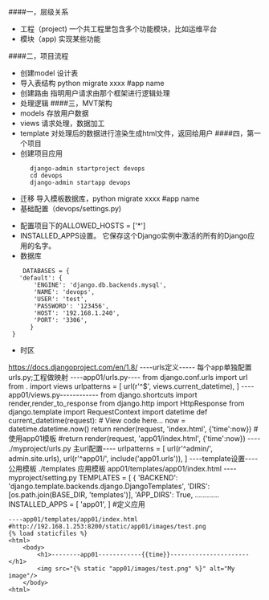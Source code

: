 ####一，层级关系
- 工程（project)
	一个共工程里包含多个功能模块，比如运维平台
- 模块（app)
	实现某些功能

####二，项目流程
- 创建model 设计表
- 导入表结构  python migrate xxxx #app name
- 创建路由 
	指明用户请求由那个框架进行逻辑处理
- 处理逻辑
####三，MVT架构
- models
	存放用户数据
- views
	请求处理，数据加工
- template
	对处理后的数据进行渲染生成html文件，返回给用户
####四，第一个项目
- 创建项目应用
```
	  django-admin startproject devops
      cd devops 
      django-admin startapp devops
```
- 迁移
  导入模板数据库，python migrate xxxx #app name
- 基础配置（devops/settings.py)
 * 配置项目下的ALLOWED_HOSTS = ['*']
 * INSTALLED_APPS设置。 它保存这个Django实例中激活的所有的Django应用的名字。
 * 数据库
 ```
	 DATABASES = {
    'default': {
        'ENGINE': 'django.db.backends.mysql',
        'NAME': 'devops',
        'USER': 'test',
        'PASSWORD': '123456',
        'HOST': '192.168.1.240',
        'PORT': '3306',
       }
  }
```
* 时区


https://docs.djangoproject.com/en/1.8/
----urls定义-----
	每个app单独配置urls.py;工程做映射
	----app01/urls.py----
	from django.conf.urls import url
	from . import views
	urlpatterns = [
        url(r'^$', views.current_datetime),
		]
	----app01/views.py------------
	from django.shortcuts import render,render_to_response 
	from django.http import HttpResponse
	from django.template import RequestContext
	import datetime
	def current_datetime(request):
		# View code here...
		now = datetime.datetime.now()
		return render(request, 'index.html', {'time':now})
		#使用app01模板
		#return render(request, 'app01/index.html', {'time':now})
	---- ./myproject/urls.py 主url配置----
		urlpatterns = [
			url(r'^admin/', admin.site.urls),
			url(r'^app01/', include('app01.urls')),
		]
----template设置----
    公用模板 ./templates
	应用模板 app01/templates/app01/index.html
	---- myproject/setting.py
     TEMPLATES = [
    {
        'BACKEND': 'django.template.backends.django.DjangoTemplates',
        'DIRS': [os.path.join(BASE_DIR, 'templates')],
        'APP_DIRS': True,
	............
    INSTALLED_APPS = [
       'app01', ]  #定义应用
	 
	----app01/templates/app01/index.html
	#http://192.168.1.253:8200/static/app01/images/test.png
	{% load staticfiles %}
	<html>
		<body>
			<h1>--------app01------------{{time}}----------------------</h1>
			<img src="{% static "app01/images/test.png" %}" alt="My image"/>
		</body>
	<html>
	
	
